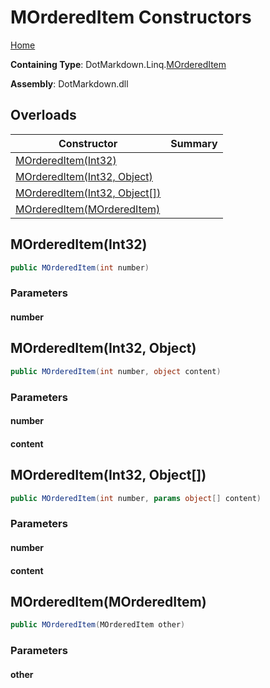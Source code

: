 # MOrderedItem Constructors

[Home](../../../../README.md#_top)

**Containing Type**: DotMarkdown\.Linq\.[MOrderedItem](../README.md#_top)

**Assembly**: DotMarkdown\.dll

## Overloads

| Constructor | Summary |
| ----------- | ------- |
| [MOrderedItem(Int32)](#DotMarkdown_Linq_MOrderedItem__ctor_System_Int32_) | |
| [MOrderedItem(Int32, Object)](#DotMarkdown_Linq_MOrderedItem__ctor_System_Int32_System_Object_) | |
| [MOrderedItem(Int32, Object\[\])](#DotMarkdown_Linq_MOrderedItem__ctor_System_Int32_System_Object___) | |
| [MOrderedItem(MOrderedItem)](#DotMarkdown_Linq_MOrderedItem__ctor_DotMarkdown_Linq_MOrderedItem_) | |

## MOrderedItem\(Int32\) <a name="DotMarkdown_Linq_MOrderedItem__ctor_System_Int32_"></a>

```csharp
public MOrderedItem(int number)
```

### Parameters

#### number

## MOrderedItem\(Int32, Object\) <a name="DotMarkdown_Linq_MOrderedItem__ctor_System_Int32_System_Object_"></a>

```csharp
public MOrderedItem(int number, object content)
```

### Parameters

#### number

#### content

## MOrderedItem\(Int32, Object\[\]\) <a name="DotMarkdown_Linq_MOrderedItem__ctor_System_Int32_System_Object___"></a>

```csharp
public MOrderedItem(int number, params object[] content)
```

### Parameters

#### number

#### content

## MOrderedItem\(MOrderedItem\) <a name="DotMarkdown_Linq_MOrderedItem__ctor_DotMarkdown_Linq_MOrderedItem_"></a>

```csharp
public MOrderedItem(MOrderedItem other)
```

### Parameters

#### other

